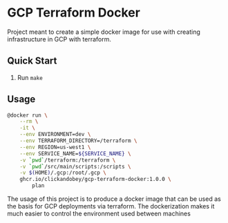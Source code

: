 # GCP Terraform Docker

Project meant to create a simple docker image for use with creating infrastructure in GCP with terraform.

## Quick Start

1. Run `make`

## Usage

```bash
@docker run \
    --rm \
    -it \
    --env ENVIRONMENT=dev \
    --env TERRAFORM_DIRECTORY=/terraform \
    --env REGION=us-west1 \
    --env SERVICE_NAME=${SERVICE_NAME} \
    -v `pwd`/terraform:/terraform \
    -v `pwd`/src/main/scripts:/scripts \
    -v $(HOME)/.gcp:/root/.gcp \
    ghcr.io/clickandobey/gcp-terraform-docker:1.0.0 \
        plan
```

The usage of this project is to produce a docker image that can be used as the basis for GCP deployments via terraform.
The dockerization makes it much easier to control the environment used between machines
